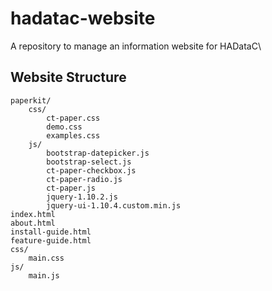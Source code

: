 # hadatac-website
A repository to manage an information website for HADataC\


## Website Structure

```
paperkit/
    css/
        ct-paper.css
        demo.css
        examples.css
    js/
        bootstrap-datepicker.js
        bootstrap-select.js
        ct-paper-checkbox.js
        ct-paper-radio.js
        ct-paper.js
        jquery-1.10.2.js
        jquery-ui-1.10.4.custom.min.js
index.html
about.html
install-guide.html
feature-guide.html
css/
    main.css
js/
    main.js
```
